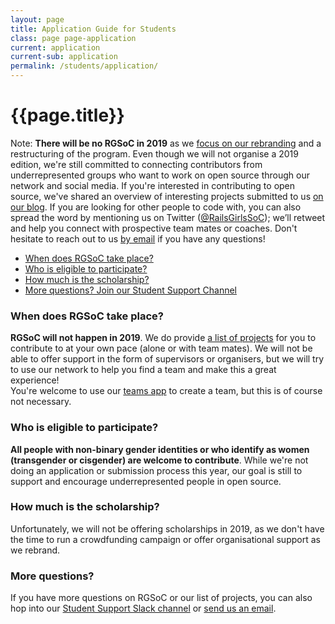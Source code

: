```yaml
---
layout: page
title: Application Guide for Students
class: page page-application
current: application
current-sub: application
permalink: /students/application/
---
```


<h1>{{page.title}}</h1>

Note: <strong>There will be no RGSoC in 2019</strong> as we <a href="../blog/2019-03-21-the-future-of-rgsoc">focus on our rebranding</a> and a restructuring of the program. Even though we will not organise a 2019 edition, we're still committed to connecting contributors from underrepresented groups who want to work on open source through our network and social media. If you're interested in contributing to open source, we've shared an overview of interesting projects submitted to us <a href="https://railsgirlssummerofcode.org/code-with-these-oss-projects/">on our blog</a>. If you are looking for other people to code with, you can also spread the word by mentioning us on Twitter (<a href="http://www.twitter.com/RailsGirlsSoC">@RailsGirlsSoC</a>); we’ll retweet and help you connect with prospective team mates or coaches. Don't hesitate to reach out to us <a href="mailto:contact@rgsoc.org">by email</a> if you have any questions!

<ul>
  <li><a href="#period">When does RGSoC take place?</a></li>
  <li><a href="#eligibility">Who is eligible to participate?</a></li>
  <li><a href="#stipend">How much is the scholarship?</a></li>
  <li><a href="#student-support">More questions? Join our Student Support Channel</a></li>
</ul>

<h3 id="period">When does RGSoC take place?</h3>

**RGSoC will not happen in 2019**. We do provide <a href="https://railsgirlssummerofcode.org/code-with-these-oss-projects/">a list of projects</a> for you to contribute to at your own pace (alone or with team mates). We will not be able to offer support in the form of supervisors or organisers, but we will try to use our network to help you find a team and make this a great experience!  
You're welcome to use our <a href="https://teams.railsgirlssummerofcode.org/">teams app</a> to create a team, but this is of course not necessary.    

<h3 id="eligibility">Who is eligible to participate?</h3>

**All people with non-binary gender identities or who identify as women (transgender or cisgender) are welcome to contribute**. While we're not doing an application or submission process this year, our goal is still to support and encourage underrepresented people in open source.  

<h3 id="stipend">How much is the scholarship?</h3>

Unfortunately, we will not be offering scholarships in 2019, as we don't have the time to run a crowdfunding campaign or offer organisational support as we rebrand.  

<h3 id="student-support">More questions?</h3>

If you have more questions on RGSoC or our list of projects, you can also hop into our <a href="https://rgsoc-application-support.herokuapp.com/">Student Support Slack channel</a> or <a href="mailto:contact@rgsoc.org">send us an email</a>.

